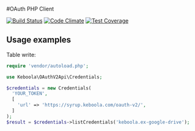 #OAuth PHP Client

[![Build Status](https://travis-ci.org/keboola/oauth-v2-php-client.svg?branch=master)](https://travis-ci.org/keboola/oauth-v2-php-client)
[![Code Climate](https://codeclimate.com/github/keboola/oauth-v2-bundle/badges/gpa.svg)](https://codeclimate.com/github/keboola/oauth-v2-bundle)
[![Test Coverage](https://codeclimate.com/github/keboola/oauth-v2-bundle/badges/coverage.svg)](https://codeclimate.com/github/keboola/oauth-v2-bundle/coverage)

## Usage examples

Table write:

```php
require 'vendor/autoload.php';

use Keboola\OAuthV2Api\Credentials;

$credentials = new Credentials(
  'YOUR_TOKEN',
  [
    'url' => 'https://syrup.keboola.com/oauth-v2/',
  ]
);
$result = $credentials->listCredentials('keboola.ex-google-drive');
```

